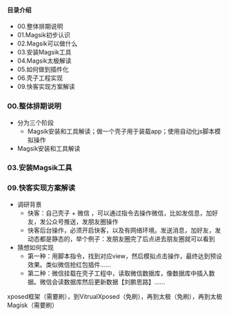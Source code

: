 #### 目录介绍
- 00.整体排期说明
- 01.Magsik初步认识
- 02.Magsik可以做什么
- 03.安装Magsik工具
- 04.Magsik太极解读
- 05.如何做到插件化
- 06.壳子工程实现
- 09.快客实现方案解读





### 00.整体排期说明
- 分为三个阶段
    - Magsik安装和工具解读；做一个壳子用于装载app；使用自动化js脚本模拟操作
- Magsik安装和工具解读



### 03.安装Magsik工具




### 09.快客实现方案解读
- 调研背景
    - 快客：自己壳子 + 微信 ，可以通过指令去操作微信，比如发信息，加好友，发公众号推送，发朋友圈操作
    - 快客后台操作，必须开启快客，以及有网络环境。发送消息，加好友，发动态都是静态的，举个例子：发朋友圈完了后点进去朋友圈就可以看到
- 猜想如何实现
    - 第一种：用脚本指令，找到对应view，然后模拟点击操作，最终达到预设效果。类似微信抢红包插件……
    - 第二种：微信挂载在壳子工程中，读取微信数据库，像数据库中插入数据。微信会读数据库然后更新数据【刘鹏思路】……




xposed框架（需要刷），到VitrualXposed（免刷），再到太极（免刷），再到太极Magisk（需要刷）




